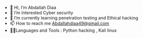 - 👋 Hi, I’m Abdallah Diaa
- 👀 I’m interested Cyber security 
- 🌱 I’m currently learning penetration testing and Ethical hacking 
- 📫 How to reach me Abdallahdiaa49@gmail.com 
- 👩‍💻Languages and Tools : Python hacking , Kali linux 
<!---
AbdallahDiaaElEnany/AbdallahDiaaElEnany is a ✨ special ✨ repository because its `README.md` (this file) appears on your GitHub profile.
You can click the Preview link to take a look at your changes.
--->
